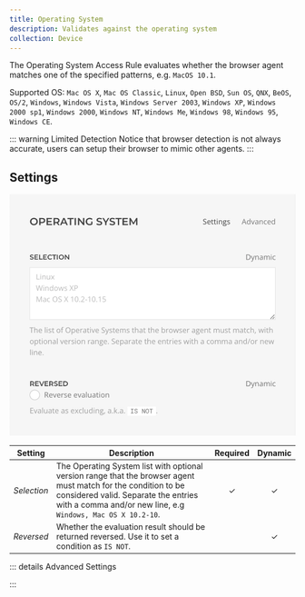 ```yaml
---
title: Operating System
description: Validates against the operating system
collection: Device
---
```


<!--@include: ./_partials/intro-->

The Operating System Access Rule evaluates whether the browser agent matches one of the specified patterns, e.g. `MacOS 10.1`.

Supported OS: `Mac OS X`, `Mac OS Classic`, `Linux`, `Open BSD`, `Sun OS`, `QNX`, `BeOS`, `OS/2`, `Windows`, `Windows Vista`, `Windows Server 2003`, `Windows XP`, `Windows 2000 sp1`, `Windows 2000`, `Windows NT`, `Windows Me`, `Windows 98`, `Windows 95`, `Windows CE`.

::: warning Limited Detection
Notice that browser detection is not always accurate, users can setup their browser to mimic other agents.
:::

## Settings

![Operating System Access Rule](../assets/rules/rule-os.webp)

| Setting | Description | Required | Dynamic |
| --- | --- | :---: | :---: |
| *Selection* | The Operating System list with optional version range that the browser agent must match for the condition to be considered valid. Separate the entries with a comma and/or new line, e.g `Windows, Mac OS X 10.2-10`. | &#x2713; | &#x2713; |
| *Reversed* | Whether the evaluation result should be returned reversed. Use it to set a condition as `IS NOT`. | | &#x2713; |

::: details Advanced Settings

<!--@include: ./_partials/advanced-settings-->

:::
